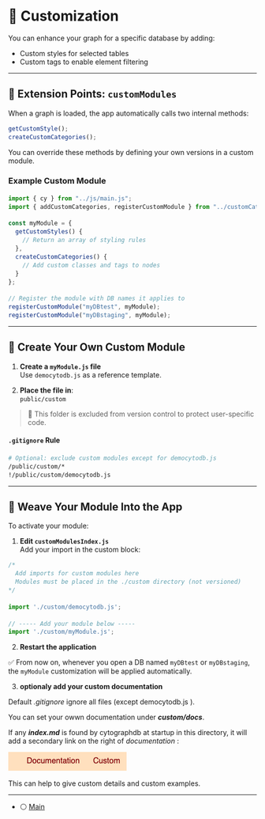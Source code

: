 # 🎨 Customization

You can enhance your graph for a specific database by adding:
- Custom styles for selected tables
- Custom tags to enable element filtering

---

## 🔌 Extension Points: `customModules`

When a graph is loaded, the app automatically calls two internal methods:

```js
getCustomStyle();
createCustomCategories();
```

You can override these methods by defining your own versions in a custom module.

### Example Custom Module

```js
import { cy } from "../js/main.js";
import { addCustomCategories, registerCustomModule } from "../customCategories.js";

const myModule = {
  getCustomStyles() {
    // Return an array of styling rules
  },
  createCustomCategories() {
    // Add custom classes and tags to nodes
  }
};

// Register the module with DB names it applies to
registerCustomModule("myDBtest", myModule);
registerCustomModule("myDBstaging", myModule);
```

---

## 🧱 Create Your Own Custom Module

1. **Create a `myModule.js` file**  
   Use `democytodb.js` as a reference template.

2. **Place the file in**:  
   `public/custom`

> 📁 This folder is excluded from version control to protect user-specific code.

####  `.gitignore` Rule

```bash
# Optional: exclude custom modules except for democytodb.js
/public/custom/*
!/public/custom/democytodb.js
```

---

## 🧵 Weave Your Module Into the App

To activate your module:

1. **Edit `customModulesIndex.js`**  
   Add your import in the custom block:

```js
/*
  Add imports for custom modules here
  Modules must be placed in the ./custom directory (not versioned)
*/

import './custom/democytodb.js';

// ----- Add your module below -----
import './custom/myModule.js';
```

2. **Restart the application**

✅ From now on, whenever you open a DB named `myDBtest` or `myDBstaging`,  
the `myModule` customization will be applied automatically.


3. **optionaly add your custom documentation**

Default *.gitignore* ignore all files (except democytodb.js ).  

You can set your owwn documentation under ***custom/docs***.

If any ***index.md*** is found by cytographdb at startup in this directory,  it will add a secondary link on the right of *documentation* :  

![](./img/customLink.png)

This can help to give custom details and custom examples. 

---



- ⚪️ [Main](./main.md)
